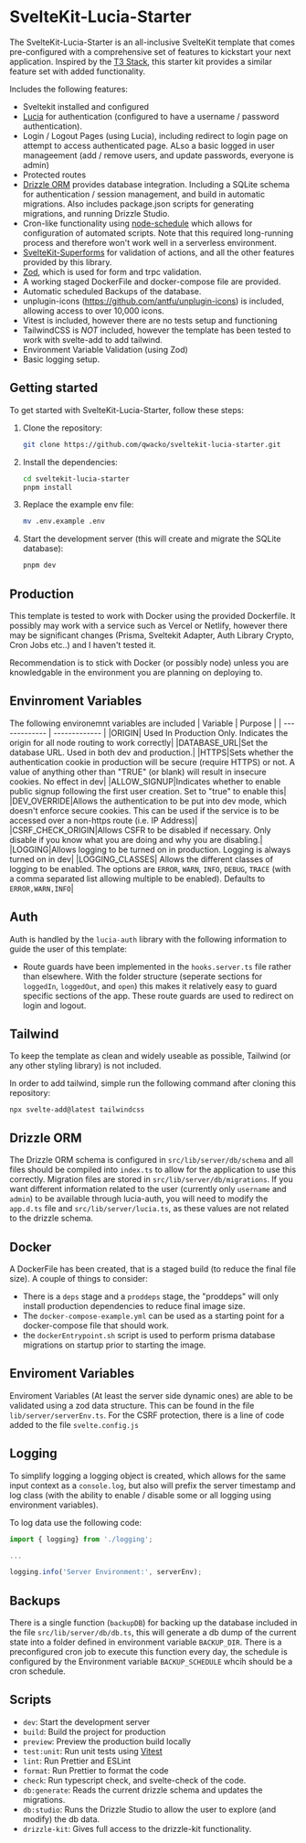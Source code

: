 # SvelteKit-Lucia-Starter

The SvelteKit-Lucia-Starter is an all-inclusive SvelteKit template that comes pre-configured with a comprehensive set of features to kickstart your next application. Inspired by the [T3 Stack](https://create.t3.gg/), this starter kit provides a similar feature set with added functionality.

Includes the following features:

- Sveltekit installed and configured
- [Lucia](https://lucia-auth.com/) for authentication (configured to have a username / password authentication).
- Login / Logout Pages (using Lucia), including redirect to login page on attempt to access authenticated page. ALso a basic logged in user manageement (add / remove users, and update passwords, everyone is admin)
- Protected routes
- [Drizzle ORM](https://orm.drizzle.team) provides database integration. Including a SQLite schema for authentication / session management, and build in automatic migrations. Also includes package.json scripts for generating migrations, and running Drizzle Studio.
- Cron-like functionality using [node-schedule](https://github.com/node-schedule/node-schedule) which allows for configuration of automated scripts. Note that this required long-running process and therefore won't work well in a serverless environment.
- [SvelteKit-Superforms](https://github.com/ciscoheat/sveltekit-superforms) for validation of actions, and all the other features provided by this library.
- [Zod](https://github.com/colinhacks/zod), which is used for form and trpc validation.
- A working staged DockerFile and docker-compose file are provided.
- Automatic scheduled Backups of the database.
- unplugin-icons (https://github.com/antfu/unplugin-icons) is included, allowing access to over 10,000 icons.
- Vitest is included, however there are no tests setup and functioning
- TailwindCSS is _NOT_ included, however the template has been tested to work with svelte-add to add tailwind.
- Environment Variable Validation (using Zod)
- Basic logging setup.

## Getting started

To get started with SvelteKit-Lucia-Starter, follow these steps:

1. Clone the repository:

   ```bash
   git clone https://github.com/qwacko/sveltekit-lucia-starter.git
   ```

2. Install the dependencies:

   ```bash
   cd sveltekit-lucia-starter
   pnpm install
   ```

3. Replace the example env file:

   ```bash
   mv .env.example .env
   ```

4. Start the development server (this will create and migrate the SQLite database):

   ```bash
   pnpm dev
   ```

## Production

This template is tested to work with Docker using the provided Dockerfile. It possibly may work with a service such as Vercel or Netlify, however there may be significant changes (Prisma, Sveltekit Adapter, Auth Library Crypto, Cron Jobs etc..) and I haven't tested it.

Recommendation is to stick with Docker (or possibly node) unless you are knowledgable in the environment you are planning on deploying to.

## Envinroment Variables

The following environemnt variables are included
| Variable | Purpose |
| ------------- | ------------- |
|ORIGIN| Used In Production Only. Indicates the origin for all node routing to work correctly|
|DATABASE_URL|Set the database URL. Used in both dev and production.|
|HTTPS|Sets whether the authentication cookie in production will be secure (require HTTPS) or not. A value of anything other than "TRUE" (or blank) will result in insecure cookies. No effect in dev|
|ALLOW_SIGNUP|Indicates whether to enable public signup following the first user creation. Set to "true" to enable this|
|DEV_OVERRIDE|Allows the authentication to be put into dev mode, which doesn't enforce secure cookies. This can be used if the service is to be accessed over a non-https route (i.e. IP Address)|
|CSRF_CHECK_ORIGIN|Allows CSFR to be disabled if necessary. Only disable if you know what you are doing and why you are disabling.|
|LOGGING|Allows logging to be turned on in production. Logging is always turned on in dev|
|LOGGING_CLASSES| Allows the different classes of logging to be enabled. The options are `ERROR`, `WARN`, `INFO`, `DEBUG`, `TRACE` (with a comma separated list allowing multiple to be enabled). Defaults to `ERROR,WARN,INFO`|

## Auth

Auth is handled by the `lucia-auth` library with the following information to guide the user of this template:

- Route guards have been implemented in the `hooks.server.ts` file rather than elsewhere. With the folder structure (seperate sections for `loggedIn`, `loggedOut`, and `open`) this makes it relatively easy to guard specific sections of the app. These route guards are used to redirect on login and logout.

## Tailwind

To keep the template as clean and widely useable as possible, Tailwind (or any other styling library) is not included.

In order to add tailwind, simple run the following command after cloning this repository:

`npx svelte-add@latest tailwindcss`

## Drizzle ORM

The Drizzle ORM schema is configured in `src/lib/server/db/schema` and all files should be compiled into `index.ts` to allow for the application to use this correctly. Migration files are stored in `src/lib/server/db/migrations`.
If you want different information related to the user (currently only `username` and `admin`) to be available through lucia-auth, you will need to modify the `app.d.ts` file and `src/lib/server/lucia.ts`, as these values are not related to the drizzle schema.

## Docker

A DockerFile has been created, that is a staged build (to reduce the final file size). A couple of things to consider:

- There is a `deps` stage and a `proddeps` stage, the "proddeps" will only install production dependencies to reduce final image size.
- The `docker-compose-example.yml` can be used as a starting point for a docker-compose file that should work.
- the `dockerEntrypoint.sh` script is used to perform prisma database migrations on startup prior to starting the image.

## Enviroment Variables

Enviroment Variables (At least the server side dynamic ones) are able to be validated using a zod data structure. This can be found in the file `lib/server/serverEnv.ts`.
For the CSRF protection, there is a line of code added to the file `svelte.config.js`

## Logging

To simplify logging a logging object is created, which allows for the same input context as a `console.log`, but also will prefix the server timestamp and log class (with the ability to enable / disable some or all logging using environment variables).

To log data use the following code:

```typescript
import { logging} from './logging';

...

logging.info('Server Environment:', serverEnv);
```

## Backups

There is a single function (`backupDB`) for backing up the database included in the file `src/lib/server/db/db.ts`, this will generate a db dump of the current state into a folder defined in environment variable `BACKUP_DIR`.
There is a preconfigured cron job to execute this function every day, the schedule is configured by the Environment variable `BACKUP_SCHEDULE` whcih should be a cron schedule.

## Scripts

- `dev`: Start the development server
- `build`: Build the project for production
- `preview`: Preview the production build locally
- `test:unit`: Run unit tests using [Vitest](https://vitest.dev/)
- `lint`: Run Prettier and ESLint
- `format`: Run Prettier to format the code
- `check`: Run typescript check, and svelte-check of the code.
- `db:generate`: Reads the current drizzle schema and updates the migrations.
- `db:studio`: Runs the Drizzle Studio to allow the user to explore (and modify) the db data.
- `drizzle-kit`: Gives full access to the drizzle-kit functionality.
